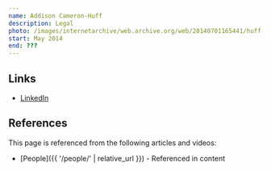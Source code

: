 ```yaml
---
name: Addison Cameron-Huff
description: Legal
photo: /images/internetarchive/web.archive.org/web/20140701165441/huff-cameron-addison.jpg
start: May 2014
end: ???
---
```


## Links
- [LinkedIn](https://www.linkedin.com/in/addisoncameronhuff/)

## References

This page is referenced from the following articles and videos:

- [People]({{ '/people/' | relative_url }}) - Referenced in content